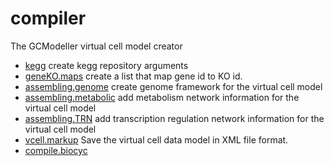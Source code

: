 # compiler

The GCModeller virtual cell model creator

+ [kegg](compiler/kegg.1) create kegg repository arguments
+ [geneKO.maps](compiler/geneKO.maps.1) create a list that map gene id to KO id.
+ [assembling.genome](compiler/assembling.genome.1) create genome framework for the virtual cell model
+ [assembling.metabolic](compiler/assembling.metabolic.1) add metabolism network information for the virtual cell model
+ [assembling.TRN](compiler/assembling.TRN.1) add transcription regulation network information for the virtual cell model
+ [vcell.markup](compiler/vcell.markup.1) Save the virtual cell data model in XML file format.
+ [compile.biocyc](compiler/compile.biocyc.1) 
